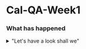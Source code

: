 # Cal-QA-Week1

### What has happened

<details>
  <summary>"Let's have a look shall we"</summary>
* Added some text files
* Practiced with reverting files (evidence deleted)
* Got upset at VIM and config to Nano
* Used a group repo successfully
<details>

I have added the needed text to the python file so we get:

<img width="400" height="275" src="https://user-images.githubusercontent.com/100779521/156581377-305ea286-bcb5-4410-bf8d-cc40202c1b85.jpg">
